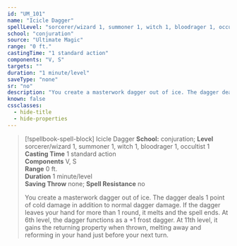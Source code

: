 ```yaml
---
id: "UM_101"
name: "Icicle Dagger"
spellLevel: "sorcerer/wizard 1, summoner 1, witch 1, bloodrager 1, occultist 1"
school: "conjuration"
source: "Ultimate Magic"
range: "0 ft."
castingTime: "1 standard action"
components: "V, S"
targets: ""
duration: "1 minute/level"
saveType: "none"
sr: "no"
description: "You create a masterwork dagger out of ice. The dagger deals 1 point of cold damage in addition to normal dagger damage.  If the dagger leaves your hand for more than 1 round, it melts and the spell ends. At 6th level, the dagger functions as a +1 frost dagger. At 11th level, it gains the returning property when thrown, melting away and reforming in your hand just before your next turn."
known: false
cssclasses:
  - hide-title
  - hide-properties
---
```


> [!spellbook-spell-block] Icicle Dagger
> **School:** conjuration; **Level** sorcerer/wizard 1, summoner 1, witch 1, bloodrager 1, occultist 1
> **Casting Time** 1 standard action  
> **Components** V, S  
> **Range** 0 ft.  
> **Duration** 1 minute/level  
> **Saving Throw** none; **Spell Resistance** no
> 
> You create a masterwork dagger out of ice. The dagger deals 1 point of cold damage in addition to normal dagger damage.  If the dagger leaves your hand for more than 1 round, it melts and the spell ends. At 6th level, the dagger functions as a +1 frost dagger. At 11th level, it gains the returning property when thrown, melting away and reforming in your hand just before your next turn.